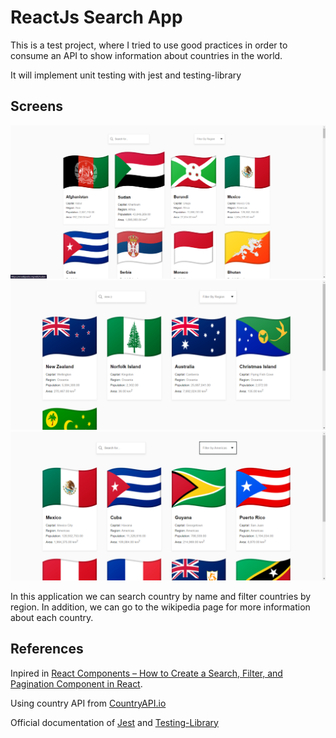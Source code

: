 # ReactJs Search App

This is a test project, where I tried to use good practices in order to consume an API to show information about countries in the world. 

It will implement unit testing with jest and testing-library

## Screens
![](./doc/images/search-app.png)
![](./doc/images/search-app-filtered-by-name.png)
![](./doc/images/search-app-filtered-by-region.png)

In this application we can search country by name and filter countries by region. In addition, we can go to the wikipedia page for more information about each country.

## References
Inpired in [React Components – How to Create a Search, Filter, and Pagination Component in React](https://www.freecodecamp.org/news/how-to-react-components/).

Using country API from [CountryAPI.io](https://countryapi.io/documentation)

Official documentation of [Jest](https://jestjs.io/docs/getting-started) and [Testing-Library](https://testing-library.com/docs/)